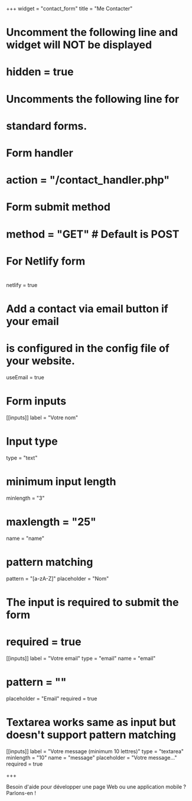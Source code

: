 +++
widget = "contact_form"
title = "Me Contacter" 

# Uncomment the following line and widget will NOT be displayed
# hidden = true

# Uncomments the following line for
# standard forms.
#
# Form handler
# action = "/contact_handler.php"
# Form submit method
# method = "GET" # Default is POST

# For Netlify form
#
netlify = true

# Add a contact via email button if your email
# is configured in the config file of your website.
useEmail = true

# Form inputs
[[inputs]]
label = "Votre nom"
# Input type
type = "text"
# minimum input length
minlength = "3"
# maxlength = "25"
name = "name"
# pattern matching
pattern = "[a-zA-Z]"
placeholder = "Nom"
# The input is required to submit the form
# required = true

[[inputs]]
label = "Votre email"
type = "email"
name = "email"
# pattern = ""
placeholder = "Email"
required = true

# Textarea works same as input but doesn't support pattern matching
[[inputs]]
label = "Votre message (minimum 10 lettres)"
type = "textarea"
minlength = "10"
name = "message"
placeholder = "Votre message..."
required = true

+++

Besoin d'aide pour développer une page Web ou une application mobile ?
Parlons-en !
